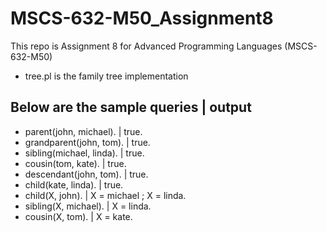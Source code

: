 # MSCS-632-M50_Assignment8
This repo is Assignment 8 for Advanced Programming Languages (MSCS-632-M50)
- tree.pl is the family tree implementation
## Below are the sample queries | output
- parent(john, michael). | true.
- grandparent(john, tom). | true.
- sibling(michael, linda). | true.
- cousin(tom, kate). | true.
- descendant(john, tom). | true.
- child(kate, linda). | true.
- child(X, john). | X = michael ; X = linda.
- sibling(X, michael). | X = linda.
- cousin(X, tom). | X = kate.
